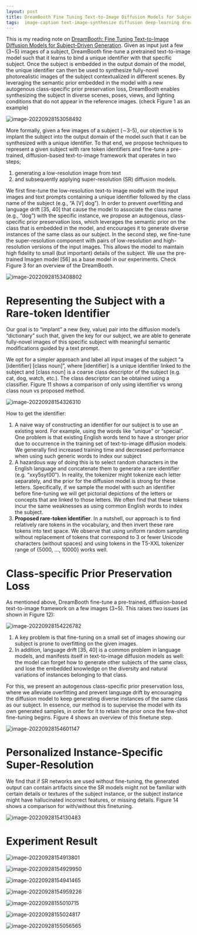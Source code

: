 ```yaml
---
layout: post
title: DreamBooth Fine Tuning Text-to-Image Diffusion Models for Subject-Driven Generation
tags:  image-caption text-image-synthesize diffusion deep-learning dreambooth transformer
---
```

This is my reading note on [DreamBooth: Fine Tuning Text-to-Image Diffusion Models for Subject-Driven Generation](https://arxiv.org/abs/2208.12242v1). Given as input just a few (3~5) images of a subject, DreamBooth fine-tune a pretrained text-to-image model such that it learns to bind a unique identifier with that specific subject. Once the subject is embedded in the output domain of the model, the unique identifier can then be used to synthesize fully-novel photorealistic images of the subject contextualized in different scenes. By leveraging the semantic prior embedded in the model with a new autogenous class-specific prior preservation loss, DreamBooth enables synthesizing the subject in diverse scenes, poses, views, and lighting conditions that do not appear in the reference images. (check Figure 1 as an example)

![image-20220928153058492](https://raw.githubusercontent.com/zhangtemplar/zhangtemplar.github.io/master/uPic/2022_09_28_15_30_58_image-20220928153058492.png)

More formally, given a few images of a subject (∼3-5), our objective is to implant the subject into the output domain of the model such that it can be synthesized with a unique identifier. To that end, we propose techniques to represent a given subject with rare token identifiers and fine-tune a pre-trained, diffusion-based text-to-image framework that operates in two steps; 

1. generating a low-resolution image from text 
2. and subsequently applying super-resolution (SR) diffusion models. 

We first fine-tune the low-resolution text-to image model with the input images and text prompts containing a unique identifier followed by the class name of the subject (e.g., “A [V] dog”). In order to prevent overfitting and language drift [35, 40] that cause the model to associate the class name (e.g., “dog”) with the specific instance, we propose an autogenous, class-specific prior preservation loss, which leverages the semantic prior on the class that is embedded in the model, and encourages it to generate diverse instances of the same class as our subject. In the second step, we fine-tune the super-resolution component with pairs of low-resolution and high-resolution versions of the input images. This allows the model to maintain high fidelity to small (but important) details of the subject. We use the pre-trained Imagen model [56] as a base model in our experiments. Check Figure 3 for an overview of the DreamBooth.

![image-20220928153408802](https://raw.githubusercontent.com/zhangtemplar/zhangtemplar.github.io/master/uPic/2022_09_28_15_35_39_2022_09_28_15_34_08_image-20220928153408802.png)

# Representing the Subject with a Rare-token Identifier

Our goal is to “implant” a new (key, value) pair into the diffusion model’s “dictionary” such that, given the key for our subject, we are able to generate fully-novel images of this specific subject with meaningful semantic modifications guided by a text prompt.

We opt for a simpler approach and label all input images of the subject “a [identifier] [class noun]”, where [identifier] is a unique identifier linked to the subject and [class noun] is a coarse class descriptor of the subject (e.g. cat, dog, watch, etc.). The class descriptor can be obtained using a classifier. Figure 11 shows a comparison of only using identifier vs wrong class noun vs proposed method.

![image-20220928154326310](https://raw.githubusercontent.com/zhangtemplar/zhangtemplar.github.io/master/uPic/2022_09_28_15_43_26_image-20220928154326310.png)

How to get the identifier:

1. A naive way of constructing an identifier for our subject is to use an existing word. For example, using the words like “unique” or “special”. One problem is that existing English words tend to have a stronger prior due to occurrence in the training set of text-to-image diffusion models. We generally find increased training time and decreased performance when using such generic words to index our subject
2. A hazardous way of doing this is to select random characters in the English language and concatenate them to generate a rare identifier (e.g. “xxy5syt00”). In reality, the tokenizer might tokenize each letter separately, and the prior for the diffusion model is strong for these letters. Specifically, if we sample the model with such an identifier before fine-tuning we will get pictorial depictions of the letters or concepts that are linked to those letters. We often find that these tokens incur the same weaknesses as using common English words to index the subject.
3. **Proposed rare-token identifier**. In a nutshell, our approach is to find relatively rare tokens in the vocabulary, and then invert these rare tokens into text space. We observe that using uniform random sampling without replacement of tokens that correspond to 3 or fewer Unicode characters (without spaces) and using tokens in the T5-XXL tokenizer range of {5000, ..., 10000} works well.

# Class-specific Prior Preservation Loss

As mentioned above, DreamBooth fine-tune a pre-trained, diffusion-based text-to-image framework on a few images (3~5). This raises two issues (as shown in Figure 12):

![image-20220928154226782](https://raw.githubusercontent.com/zhangtemplar/zhangtemplar.github.io/master/uPic/2022_09_28_15_46_59_2022_09_28_15_42_26_image-20220928154226782.png)

1. A key problem is that fine-tuning on a small set of images showing our subject is prone to overfitting on the given images. 
2. In addition, language drift [35, 40] is a common problem in language models, and manifests itself in text-to-image diffusion models as well: the model can forget how to generate other subjects of the same class, and lose the embedded knowledge on the diversity and natural variations of instances belonging to that class. 

For this, we present an autogenous class-specific prior preservation loss, where we alleviate overfitting and prevent language drift by encouraging the diffusion model to keep generating diverse instances of the same class as our subject. In essence, our method is to supervise the model with its own generated samples, in order for it to retain the prior once the few-shot fine-tuning begins. Figure 4 shows an overview of this finetune step.

![image-20220928154601147](https://raw.githubusercontent.com/zhangtemplar/zhangtemplar.github.io/master/uPic/2022_09_28_15_46_01_image-20220928154601147.png)



# Personalized Instance-Specific Super-Resolution

We find that if SR networks are used without fine-tuning, the generated output can contain artifacts since the SR models might not be familiar with certain details or textures of the subject instance, or the subject instance might have hallucinated incorrect features, or missing details. Figure 14 shows a comparison for with/without this finetuning.

![image-20220928154130483](https://raw.githubusercontent.com/zhangtemplar/zhangtemplar.github.io/master/uPic/2022_09_28_15_41_30_image-20220928154130483.png)

# Experiment Result

![image-20220928154913801](https://raw.githubusercontent.com/zhangtemplar/zhangtemplar.github.io/master/uPic/2022_09_28_15_49_13_image-20220928154913801.png)

![image-20220928154929950](https://raw.githubusercontent.com/zhangtemplar/zhangtemplar.github.io/master/uPic/2022_09_28_15_49_30_image-20220928154929950.png)

![image-20220928154941465](https://raw.githubusercontent.com/zhangtemplar/zhangtemplar.github.io/master/uPic/2022_09_28_15_49_41_image-20220928154941465.png)

![image-20220928154959226](https://raw.githubusercontent.com/zhangtemplar/zhangtemplar.github.io/master/uPic/2022_09_28_15_49_59_image-20220928154959226.png)

![image-20220928155010715](https://raw.githubusercontent.com/zhangtemplar/zhangtemplar.github.io/master/uPic/2022_09_28_15_50_10_image-20220928155010715.png)

![image-20220928155024817](https://raw.githubusercontent.com/zhangtemplar/zhangtemplar.github.io/master/uPic/2022_09_28_15_50_24_image-20220928155024817.png)

![image-20220928155056565](https://raw.githubusercontent.com/zhangtemplar/zhangtemplar.github.io/master/uPic/2022_09_28_15_50_56_image-20220928155056565.png)
